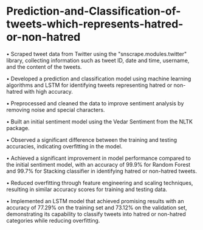 # Prediction-and-Classification-of-tweets-which-represents-hatred-or-non-hatred
•	Scraped tweet data from Twitter using the "snscrape.modules.twitter" library, collecting information such as tweet ID, date and time, username, and the content of the tweets.

•	Developed a prediction and classification model using machine learning algorithms and LSTM for identifying tweets representing hatred or non-hatred with high accuracy.

•	Preprocessed and cleaned the data to improve sentiment analysis by removing noise and special characters.

•	Built an initial sentiment model using the Vedar Sentiment from the NLTK package.

•	Observed a significant difference between the training and testing accuracies, indicating overfitting in the model.

•	Achieved a significant improvement in model performance compared to the initial sentiment model, with an accuracy of 99.9% for Random Forest and 99.7% for Stacking classifier in identifying hatred or non-hatred tweets.

•	Reduced overfitting through feature engineering and scaling techniques, resulting in similar accuracy scores for training and testing data.

•	Implemented an LSTM model that achieved promising results with an accuracy of 77.29% on the training set and 73.12% on the validation set, demonstrating its capability to classify tweets into hatred or non-hatred categories while reducing overfitting.
